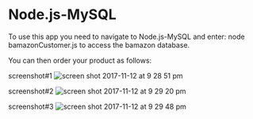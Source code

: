# Node.js-MySQL

To use this app you need to navigate to Node.js-MySQL and enter: node bamazonCustomer.js to access the bamazon database.

You can then order your product as follows:

screenshot#1
![screen shot 2017-11-12 at 9 28 51 pm](https://user-images.githubusercontent.com/28455100/32711825-d5f5c6b2-c7f5-11e7-88f5-8a3d4ee96ddd.png)

screenshot#2
![screen shot 2017-11-12 at 9 29 20 pm](https://user-images.githubusercontent.com/28455100/32711931-7d9aa252-c7f6-11e7-9c3c-9e811c25f12b.png)

screenshot#3
![screen shot 2017-11-12 at 9 29 48 pm](https://user-images.githubusercontent.com/28455100/32712006-e8fbf24e-c7f6-11e7-94b2-40a72ad29f55.png)


